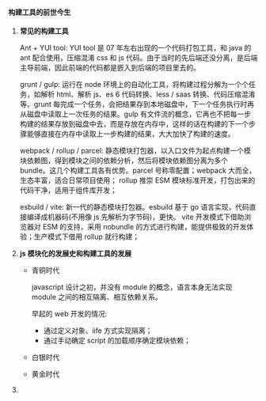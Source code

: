 #### 构建工具的前世今生

1. **常见的构建工具**

    Ant + YUI tool: YUI tool 是 07 年左右出现的一个代码打包工具，和 java 的 ant 配合使用，压缩混淆 css 和 js 代码。由于当时的先后端还没分离，是后端主导前端，因此前端的代码都是嵌入到后端的项目里去的。

    grunt / gulp: 运行在 node 环境上的自动化工具，将构建过程分解为一个个任务，如解析 html、解析 js、es 6 代码转换、less / saas 转换、代码压缩混淆等。grunt 每完成一个任务，会把结果存到本地磁盘中，下一个任务执行时再从磁盘中读取上一次任务的结果。gulp 有文件流的概念，它再也不把每一步构建的结果存放到磁盘中去，而是存放在内存中，这样的话在构建的下一个步骤能够直接在内存中读取上一步构建的结果，大大加快了构建的速度。

    webpack / rollup / parcel: 静态模块打包器，以入口文件为起点构建一个模块依赖图，得到模块之间的依赖分析，然后将模块依赖图分离为多个 bundle。这几个构建工具各有优势。parcel 号称零配置；webpack 大而全，生态丰富，适合日常项目使用； rollup 推崇 ESM 模块标准开发，打包出来的代码干净，适用于组件库开发；

    esbuild / vite: 新一代的静态模块打包器。esbuild 基于 go 语言实现，代码直接编译成机器码(不用像 js 先解析为字节码)，更快。 vite 开发模式下借助浏览器对 ESM 的支持，采用 nobundle 的方式进行构建，能提供极致的开发体验；生产模式下借用 rollup 就行构建；


2. **js 模块化的发展史和构建工具的发展**

    - 青铜时代

        javascript 设计之初，并没有 module 的概念，语言本身无法实现 module 之间的相互隔离、相互依赖关系。

        早起的 web 开发的情况:
        - 通过定义对象、iife 方式实现隔离；
        - 通过手动确定 script 的加载顺序确定模块依赖；


        
        


    - 白银时代


    - 黄金时代

3.  